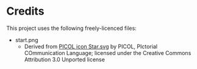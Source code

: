 # Credits
This project uses the following freely-licenced files:

- start.png
   - Derived from [PICOL icon Star.svg](https://commons.wikimedia.org/wiki/File:PICOL_icon_Star.svg) by PICOL, PIctorial COmmunication Language; licensed under the Creative Commons Attribution 3.0 Unported license